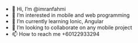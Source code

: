 - 👋 Hi, I’m @imranfahmi
- 👀 I’m interested in mobile and web programming
- 🌱 I’m currently learning Ionic, Angular
- 💞️ I’m looking to collaborate on any mobile project
- 📫 How to reach me +60122933294

<!---
imranfahmi/imranfahmi is a ✨ special ✨ repository because its `README.md` (this file) appears on your GitHub profile.
You can click the Preview link to take a look at your changes.
--->
